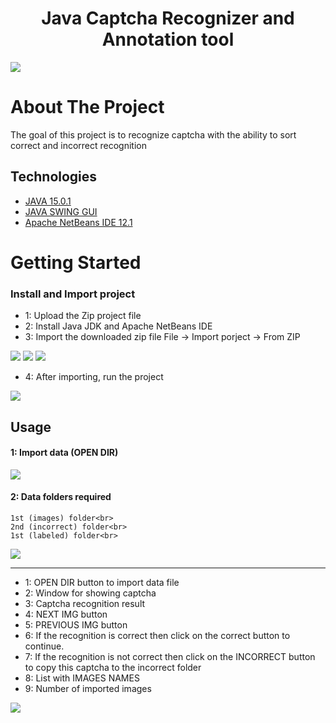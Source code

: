 
<h1 align="center">Java Captcha Recognizer and Annotation tool</h1>

<img src="https://user-images.githubusercontent.com/38793933/109995893-0afbda80-7d52-11eb-8dac-73e96195891d.gif">

# About The Project
 
The goal of this project is to recognize captcha with the ability to sort correct and incorrect recognition

## Technologies

* [JAVA 15.0.1](https://openjdk.java.net/projects/jdk/15/)
* [JAVA SWING GUI](https://en.wikipedia.org/wiki/Swing_(Java))
* [Apache NetBeans IDE 12.1](https://netbeans.apache.org/)

# Getting Started

### Install and Import project

* 1: Upload the Zip project file
* 2: Install Java JDK and Apache NetBeans IDE
* 3: Import the downloaded zip file File -> Import porject -> From ZIP

<img src="https://user-images.githubusercontent.com/38793933/109986276-f0713380-7d48-11eb-8337-bf9c3d453314.jpg">

<img src="https://user-images.githubusercontent.com/38793933/109986287-f1a26080-7d48-11eb-8dd0-5300d179cbf0.jpg">

<img src="https://user-images.githubusercontent.com/38793933/109986292-f23af700-7d48-11eb-98ec-be0b9435230c.jpg">

* 4: After importing, run the project

<img src="https://user-images.githubusercontent.com/38793933/109986295-f2d38d80-7d48-11eb-8a3d-6c5b38d90e2e.jpg">

## Usage

#### 1: Import data (OPEN DIR)

<img src="https://user-images.githubusercontent.com/38793933/109986296-f2d38d80-7d48-11eb-96ba-5837a754b036.jpg">

#### 2: Data folders required <br>
    1st (images) folder<br>
    2nd (incorrect) folder<br>
    1st (labeled) folder<br>

<img src="https://user-images.githubusercontent.com/38793933/109986298-f36c2400-7d48-11eb-8bdb-48f91f544029.jpg">
<hr>

* 1: OPEN DIR button to import data file
* 2: Window for showing captcha
* 3: Captcha recognition result
* 4: NEXT IMG button
* 5: PREVIOUS IMG button
* 6: If the recognition is correct then click on the correct button to continue.
* 7: If the recognition is not correct then click on the INCORRECT button to copy this captcha to the incorrect folder
* 8: List with IMAGES NAMES
* 9: Number of imported images

<img src="https://user-images.githubusercontent.com/38793933/109986301-f49d5100-7d48-11eb-947c-901480f649b4.jpg">


